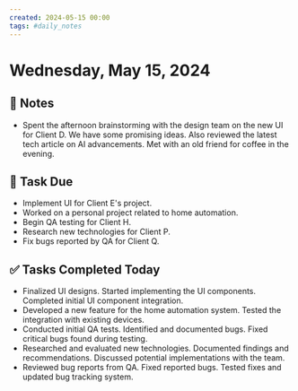 ```yaml
---
created: 2024-05-15 00:00
tags: #daily_notes
---
```


# Wednesday, May 15, 2024

## 📓 Notes
- Spent the afternoon brainstorming with the design team on the new UI for Client D. We have some promising ideas. Also reviewed the latest tech article on AI advancements. Met with an old friend for coffee in the evening.

## 📅 Task Due
- Implement UI for Client E's project.
- Worked on a personal project related to home automation.
- Begin QA testing for Client H.
- Research new technologies for Client P.
- Fix bugs reported by QA for Client Q.

## ✅ Tasks Completed Today
- Finalized UI designs. Started implementing the UI components. Completed initial UI component integration.
- Developed a new feature for the home automation system. Tested the integration with existing devices.
- Conducted initial QA tests. Identified and documented bugs. Fixed critical bugs found during testing.
- Researched and evaluated new technologies. Documented findings and recommendations. Discussed potential implementations with the team.
- Reviewed bug reports from QA. Fixed reported bugs. Tested fixes and updated bug tracking system.